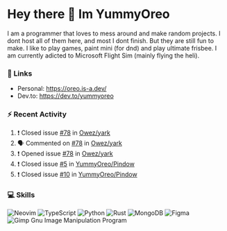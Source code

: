 <h1 > Hey there 👋 Im YummyOreo </h1>
I am a programmer that loves to mess around and make random projects. I dont host all of them here, and most I dont finish. But they are still fun to make. I like to play games, paint mini (for dnd) and play ultimate frisbee. I am currently adicted to Microsoft Flight Sim (mainly flying the heli).

### :link: Links
- Personal: https://oreo.is-a.dev/
- Dev.to: https://dev.to/yummyoreo

### :zap: Recent Activity
<!--START_SECTION:activity-->
1. ❗️ Closed issue [#78](https://github.com/Owez/yark/issues/78) in [Owez/yark](https://github.com/Owez/yark)
2. 🗣 Commented on [#78](https://github.com/Owez/yark/issues/78) in [Owez/yark](https://github.com/Owez/yark)
3. ❗️ Opened issue [#78](https://github.com/Owez/yark/issues/78) in [Owez/yark](https://github.com/Owez/yark)
4. ❗️ Closed issue [#5](https://github.com/YummyOreo/Pindow/issues/5) in [YummyOreo/Pindow](https://github.com/YummyOreo/Pindow)
5. ❗️ Closed issue [#10](https://github.com/YummyOreo/Pindow/issues/10) in [YummyOreo/Pindow](https://github.com/YummyOreo/Pindow)
<!--END_SECTION:activity-->

### :computer: Skills
![Neovim](https://img.shields.io/badge/NeoVim-%2357A143.svg?&style=for-the-badge&logo=neovim&logoColor=white) ![TypeScript](https://img.shields.io/badge/typescript-%23007ACC.svg?style=for-the-badge&logo=typescript&logoColor=white) ![Python](https://img.shields.io/badge/python-3670A0?style=for-the-badge&logo=python&logoColor=ffdd54) ![Rust](https://img.shields.io/badge/rust-%23000000.svg?style=for-the-badge&logo=rust&logoColor=white) ![MongoDB](https://img.shields.io/badge/MongoDB-%234ea94b.svg?style=for-the-badge&logo=mongodb&logoColor=white) ![Figma](https://img.shields.io/badge/figma-%23F24E1E.svg?style=for-the-badge&logo=figma&logoColor=white) ![Gimp Gnu Image Manipulation Program](https://img.shields.io/badge/Gimp-657D8B?style=for-the-badge&logo=gimp&logoColor=FFFFFF) 
